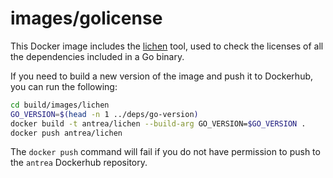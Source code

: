 # images/golicense

This Docker image includes the [lichen](https://github.com/uw-labs/lichen) tool,
used to check the licenses of all the dependencies included in a Go binary.

If you need to build a new version of the image and push it to Dockerhub, you
can run the following:

```bash
cd build/images/lichen
GO_VERSION=$(head -n 1 ../deps/go-version)
docker build -t antrea/lichen --build-arg GO_VERSION=$GO_VERSION .
docker push antrea/lichen
```

The `docker push` command will fail if you do not have permission to push to the
`antrea` Dockerhub repository.
